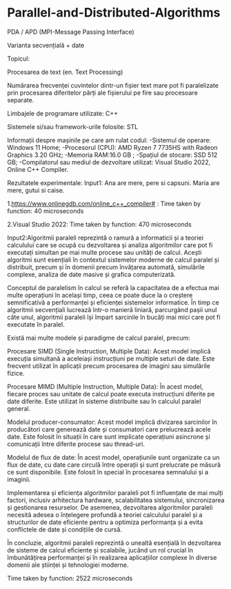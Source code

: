 # Parallel-and-Distributed-Algorithms

PDA / APD (MPI-Message Passing Interface)

Varianta secvențială + date

Topicul:

Procesarea de text (en. Text Processing)

Numărarea frecvenței cuvintelor dintr-un fișier text mare pot fi paralelizate prin procesarea diferitelor părți ale fișierului pe fire sau procesoare separate.

Limbajele de programare utilizate:
C++

Sistemele si/sau framework-urile folosite:
STL

Informații despre mașinile pe care am rulat codul:
-Sistemul de operare:  Windows 11 Home;
-Procesorul (CPU):  AMD Ryzen 7 7735HS with Radeon Graphics           3.20 GHz;
-Memoria RAM:16.0 GB ;
-Spațiul de stocare: SSD 512 GB;
-Compilatorul sau mediul de dezvoltare utilizat: Visual Studio 2022, Online C++ Compiler.

Rezultatele experimentale:
Input1: Ana are mere, pere si capsuni. Maria are mere, gutui si caise.

1.https://www.onlinegdb.com/online_c++_compiler# : Time taken by function: 40 microseconds

2.Visual Studio 2022: Time taken by function: 470 microseconds


Input2:Algoritmii paraleli reprezintă o ramură a informaticii și a teoriei calculului care se ocupă cu dezvoltarea și analiza algoritmilor care pot fi executați simultan pe mai multe procese sau unități de calcul. Acești algoritmi sunt esențiali în contextul sistemelor moderne de calcul paralel și distribuit, precum și în domenii precum învățarea automată, simulările complexe, analiza de date masive și grafica computerizată.

Conceptul de paralelism în calcul se referă la capacitatea de a efectua mai multe operațiuni în același timp, ceea ce poate duce la o creștere semnificativă a performanței și eficienței sistemelor informatice. În timp ce algoritmii secvențiali lucrează într-o manieră liniară, parcurgând pașii unul câte unul, algoritmii paraleli își împart sarcinile în bucăți mai mici care pot fi executate în paralel.

Există mai multe modele și paradigme de calcul paralel, precum:

Procesare SIMD (Single Instruction, Multiple Data): Acest model implică execuția simultană a aceleiași instrucțiuni pe multiple seturi de date. Este frecvent utilizat în aplicații precum procesarea de imagini sau simulările fizice.

Procesare MIMD (Multiple Instruction, Multiple Data): În acest model, fiecare proces sau unitate de calcul poate executa instrucțiuni diferite pe date diferite. Este utilizat în sisteme distribuite sau în calculul paralel general.

Modelul producer-consumator: Acest model implică divizarea sarcinilor în producători care generează date și consumatori care prelucrează acele date. Este folosit în situații în care sunt implicate operațiuni asincrone și comunicații între diferite procese sau thread-uri.

Modelul de flux de date: În acest model, operațiunile sunt organizate ca un flux de date, cu date care circulă între operații și sunt prelucrate pe măsură ce sunt disponibile. Este folosit în special în procesarea semnalului și a imaginii.

Implementarea și eficiența algoritmilor paraleli pot fi influențate de mai mulți factori, inclusiv arhitectura hardware, scalabilitatea sistemului, sincronizarea și gestionarea resurselor. De asemenea, dezvoltarea algoritmilor paraleli necesită adesea o înțelegere profundă a teoriei calculului paralel și a structurilor de date eficiente pentru a optimiza performanța și a evita conflictele de date și condițiile de cursă.

În concluzie, algoritmii paraleli reprezintă o unealtă esențială în dezvoltarea de sisteme de calcul eficiente și scalabile, jucând un rol crucial în îmbunătățirea performanței și în realizarea aplicațiilor complexe în diverse domenii ale științei și tehnologiei moderne.

Time taken by function: 2522 microseconds

